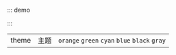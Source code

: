 ::: demo

<template>
  默认分割线
  <lay-line></lay-line><br/>
  赤色分割线
  <lay-line theme="red"></lay-line><br/>
  橙色分割线
  <lay-line theme="orange"></lay-line><br/>
  墨绿分割线
  <lay-line theme="green"></lay-line><br/>
  青色分割线
  <lay-line theme="cyan"></lay-line><br/>
  蓝色分割线
  <lay-line theme="blue"></lay-line><br/>
  黑色分割线
  <lay-line theme="black"></lay-line><br/>
</template>

<script>
import { ref } from 'vue'

export default {
  setup() {

    return {
    }
  }
}
</script>

:::

<lay-field title="Line attributes" style="margin-top:40px"/>

|       |      |                                               |
| ----- | ---- | --------------------------------------------- |
| theme | 主题 | `orange` `green` `cyan` `blue` `black` `gray` |

